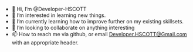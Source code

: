 - 👋 Hi, I’m @Developer-HSCOTT
- 👀 I’m interested in learning new things.
- 🌱 I’m currently learning how to improve further on my existing skillsets.
- 💞️ I’m looking to collaborate on anything interesting
- 📫 How to reach me via github, or email Developer.HSCOTT@Gmail.com with an appropriate header. 

<!---
Developer-HSCOTT/Developer-HSCOTT is a ✨ special ✨ repository because its `README.md` (this file) appears on your GitHub profile.
You can click the Preview link to take a look at your changes.
--->
